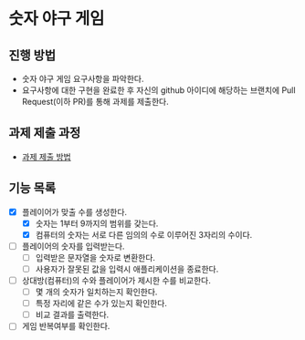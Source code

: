 # 숫자 야구 게임
## 진행 방법
* 숫자 야구 게임 요구사항을 파악한다.
* 요구사항에 대한 구현을 완료한 후 자신의 github 아이디에 해당하는 브랜치에 Pull Request(이하 PR)를 통해 과제를 제출한다.

## 과제 제출 과정
* [과제 제출 방법](https://github.com/next-step/nextstep-docs/tree/master/precourse)

## 기능 목록
* [x] 플레이어가 맞출 수를 생성한다.
  * [x] 숫자는 1부터 9까지의 범위를 갖는다.
  * [x] 컴퓨터의 숫자는 서로 다른 임의의 수로 이루어진 3자리의 수이다.
* [ ] 플레이어의 숫자를 입력받는다.
  * [ ] 입력받은 문자열을 숫자로 변환한다.
  * [ ] 사용자가 잘못된 값을 입력시 애플리케이션을 종료한다.
* [ ] 상대방(컴퓨터)의 수와 플레이어가 제시한 수를 비교한다.
  * [ ] 몇 개의 숫자가 일치하는지 확인한다.
  * [ ] 특정 자리에 같은 수가 있는지 확인한다.
  * [ ] 비교 결과를 출력한다.
* [ ] 게임 반복여부를 확인한다.